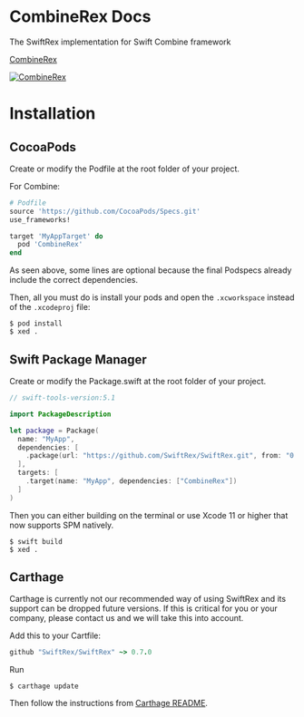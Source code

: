 # CombineRex Docs
The SwiftRex implementation for Swift Combine framework

[CombineRex](https://swiftrex.github.io/SwiftRex/api/CombineRex/index.html)

[![CombineRex](https://swiftrex.github.io/SwiftRex/api/CombineRex/badge.svg)](https://swiftrex.github.io/SwiftRex/api/CombineRex/index.html)

# Installation

## CocoaPods

Create or modify the Podfile at the root folder of your project.

For Combine:
```ruby
# Podfile
source 'https://github.com/CocoaPods/Specs.git'
use_frameworks!

target 'MyAppTarget' do
  pod 'CombineRex'
end
```

As seen above, some lines are optional because the final Podspecs already include the correct dependencies.

Then, all you must do is install your pods and open the `.xcworkspace` instead of the `.xcodeproj` file:

```shell
$ pod install
$ xed .
```

## Swift Package Manager

Create or modify the Package.swift at the root folder of your project.

```swift
// swift-tools-version:5.1

import PackageDescription

let package = Package(
  name: "MyApp",
  dependencies: [
    .package(url: "https://github.com/SwiftRex/SwiftRex.git", from: "0.7.0")
  ],
  targets: [
    .target(name: "MyApp", dependencies: ["CombineRex"])
  ]
)
```

Then you can either building on the terminal or use Xcode 11 or higher that now supports SPM natively.

```shell
$ swift build
$ xed .
```

## Carthage

Carthage is currently not our recommended way of using SwiftRex and its support can be dropped future versions. If this is critical for you or your company, please contact us and we will take this into account.

Add this to your Cartfile:

```ruby
github "SwiftRex/SwiftRex" ~> 0.7.0
```

Run

```shell
$ carthage update
```

Then follow the instructions from [Carthage README](https://github.com/Carthage/Carthage#getting-started).